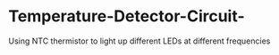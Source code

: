 # Temperature-Detector-Circuit-
Using NTC thermistor to light up different LEDs at different frequencies
